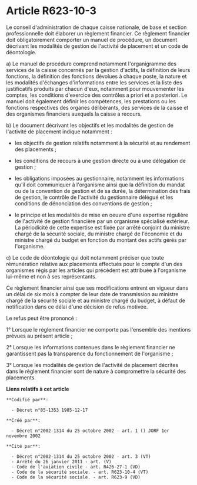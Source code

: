 # Article R623-10-3

Le conseil d'administration de chaque caisse nationale, de base et section professionnelle doit élaborer un règlement
financier. Ce règlement financier doit obligatoirement comporter un manuel de procédure, un document décrivant les modalités
de gestion de l'activité de placement et un code de déontologie.

a) Le manuel de procédure comprend notamment l'organigramme des services de la caisse concernés par la gestion d'actifs, la
définition de leurs fonctions, la définition des fonctions dévolues à chaque poste, la nature et les modalités d'échanges
d'informations entre les services et la liste des justificatifs produits par chacun d'eux, notamment pour mouvementer les
comptes, les conditions d'exercice des contrôles a priori et a posteriori. Le manuel doit également définir les compétences,
les prestations ou les fonctions respectives des organes délibérants, des services de la caisse et des organismes financiers
auxquels la caisse a recours.

b) Le document décrivant les objectifs et les modalités de gestion de l'activité de placement indique notamment :

- les objectifs de gestion relatifs notamment à la sécurité et au rendement des placements ;

- les conditions de recours à une gestion directe ou à une délégation de gestion ;

- les obligations imposées au gestionnaire, notamment les informations qu'il doit communiquer à l'organisme ainsi que la
définition du mandat ou de la convention de gestion et de sa durée, la détermination des frais de gestion, le contrôle de
l'activité du gestionnaire délégué et les conditions de dénonciation des conventions de gestion ;

- le principe et les modalités de mise en oeuvre d'une expertise régulière de l'activité de gestion financière par un
organisme spécialisé extérieur. La périodicité de cette expertise est fixée par arrêté conjoint du ministre chargé de la
sécurité sociale, du ministre chargé de l'économie et du ministre chargé du budget en fonction du montant des actifs gérés
par l'organisme.

c) Le code de déontologie qui doit notamment préciser que toute rémunération relative aux placements effectués pour le compte
d'un des organismes régis par les articles qui précèdent est attribuée à l'organisme lui-même et non à ses représentants.

Ce règlement financier ainsi que ses modifications entrent en vigueur dans un délai de six mois à compter de leur date de
transmission au ministre chargé de la sécurité sociale et au ministre chargé du budget, à défaut de notification dans ce
délai d'une décision de refus motivée.

Le refus peut être prononcé :

1° Lorsque le règlement financier ne comporte pas l'ensemble des mentions prévues au présent article ;

2° Lorsque les informations contenues dans le règlement financier ne garantissent pas la transparence du fonctionnement de
l'organisme ;

3° Lorsque les modalités de gestion de l'activité de placement décrites dans le règlement financier sont de nature à
compromettre la sécurité des placements.

**Liens relatifs à cet article**

	**Codifié par**:

	  - Décret n°85-1353 1985-12-17

	**Créé par**:

	  - Décret n°2002-1314 du 25 octobre 2002 - art. 1 () JORF 1er novembre 2002

	**Cité par**:

	  - Décret n°2002-1314 du 25 octobre 2002 - art. 3 (VT)
	  - Arrêté du 26 janvier 2011 - art. (V)
	  - Code de l'aviation civile - art. R426-27-1 (VD)
	  - Code de la sécurité sociale. - art. R623-10-4 (VT)
	  - Code de la sécurité sociale. - art. R623-9 (VD)
